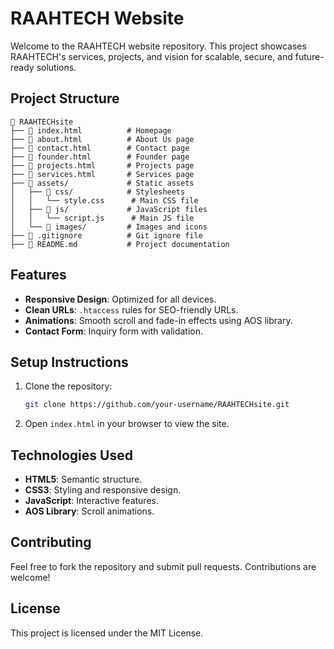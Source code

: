 # RAAHTECH Website

Welcome to the RAAHTECH website repository. This project showcases RAAHTECH's services, projects, and vision for scalable, secure, and future-ready solutions.

## Project Structure

```
📁 RAAHTECHsite
├── 📄 index.html          # Homepage
├── 📄 about.html          # About Us page
├── 📄 contact.html        # Contact page
├── 📄 founder.html        # Founder page
├── 📄 projects.html       # Projects page
├── 📄 services.html       # Services page
├── 📁 assets/             # Static assets
│   ├── 📁 css/            # Stylesheets
│   │   └── style.css      # Main CSS file
│   ├── 📁 js/             # JavaScript files
│   │   └── script.js      # Main JS file
│   └── 📁 images/         # Images and icons
├── 📄 .gitignore          # Git ignore file
├── 📄 README.md           # Project documentation
```

## Features

- **Responsive Design**: Optimized for all devices.
- **Clean URLs**: `.htaccess` rules for SEO-friendly URLs.
- **Animations**: Smooth scroll and fade-in effects using AOS library.
- **Contact Form**: Inquiry form with validation.

## Setup Instructions

1. Clone the repository:
   ```bash
   git clone https://github.com/your-username/RAAHTECHsite.git
   ```
2. Open `index.html` in your browser to view the site.

## Technologies Used

- **HTML5**: Semantic structure.
- **CSS3**: Styling and responsive design.
- **JavaScript**: Interactive features.
- **AOS Library**: Scroll animations.

## Contributing

Feel free to fork the repository and submit pull requests. Contributions are welcome!

## License

This project is licensed under the MIT License.
